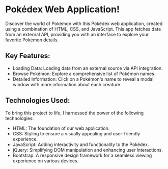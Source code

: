# Pokédex Web Application!
Discover the world of Pokémon with this Pokédex web application, created using a combination of HTML, CSS, and JavaScript. This app  fetches data from an external API, providing you with an interface to explore your favorite Pokémon details. 

## Key Features:
* Loading Data: Loading data from an external source via API integration.
* Browse Pokémon: Explore a comprehensive list of Pokémon names
* Detailed Information: Click on a Pokémon's name to reveal a modal window with more information about each creature.

## Technologies Used:
To bring this project to life, I harnessed the power of the following technologies:

* HTML: The foundation of our web application.
* CSS: Styling to ensure a visually appealing and user-friendly experience.
* JavaScript: Adding interactivity and functionality to the Pokédex.
* jQuery: Simplifying DOM manipulation and enhancing user interactions.
* Bootstrap: A responsive design framework for a seamless viewing experience on various devices.

